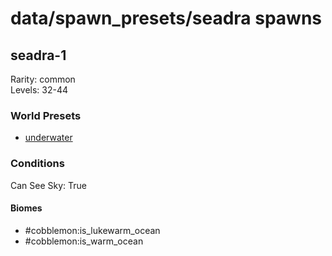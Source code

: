 # data/spawn_presets/seadra spawns  
  
## seadra-1  
Rarity: common  
Levels: 32-44  
  
### World Presets  
* [underwater](/data/world_presets/underwater.md)  
  
### Conditions  
Can See Sky: True  
  
#### Biomes  
  * #cobblemon:is_lukewarm_ocean
  * #cobblemon:is_warm_ocean
  
